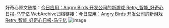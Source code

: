 好奇心原文链接：[今日应用：Angry Birds 开发公司的新游戏 Retry_智能_好奇心日报-马宁忆](https://www.qdaily.com/articles/3343.html)
WebArchive归档链接：[今日应用：Angry Birds 开发公司的新游戏 Retry_智能_好奇心日报-马宁忆](http://web.archive.org/web/20190623152018/https://www.qdaily.com/articles/3343.html)
![image](http://ww3.sinaimg.cn/large/007d5XDpgy1g3vcfjmkusj30u02pjki2)